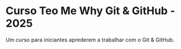 # Curso Teo Me Why Git & GitHub - 2025

Um curso para iniciantes aprederem a trabalhar com o Git & GitHub.
